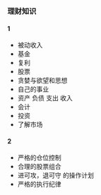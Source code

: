 ### 理财知识

#### 1

- 被动收入
- 基金
- 复利
- 股票
- 贪婪与欲望和思想
- 自己的事业
- 资产 负债 支出 收入
- 会计
- 投资
- 了解市场

#### 2

- 严格的仓位控制
- 合理的股票组合
- 进可攻，退可守 的操作计划
- 严格的执行纪律